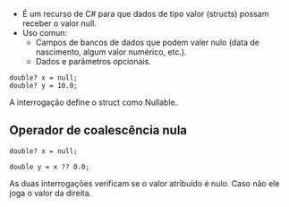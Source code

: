- É um recurso de C# para que dados de tipo valor (structs) possam receber o valor null.
- Uso comun:
	- Campos de bancos de dados que podem valer nulo (data de nascimento, algum valor numérico, etc.).
	- Dados e parâmetros opcionais.
```
double? x = null;
double? y = 10.0;
```
A interrogação define o struct como Nullable.
## Operador de coalescência nula

```
double? x = null;

double y = x ?? 0.0;
```
As duas interrogações verificam se o valor atribuído é nulo. Caso não ele joga o valor da direita.